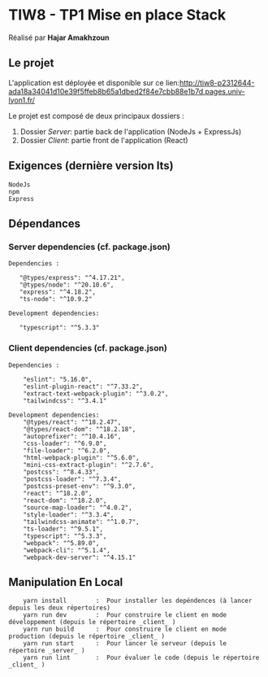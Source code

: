 # TIW8 - TP1 Mise en place Stack
Réalisé par **Hajar Amakhzoun** 

## Le projet

L'application est déployée et disponible sur ce lien:http://tiw8-p2312644-ada18a34041d10e39f5ffeb8b65a1dbed2f84e7cbb88e1b7d.pages.univ-lyon1.fr/

Le projet est composé de deux principaux dossiers :

  1. Dossier *Server*: partie back de l'application (NodeJs + ExpressJs)  
  2. Dossier *Client*: partie front de l'application (React)


## Exigences (dernière version lts)

    NodeJs 
    npm    
    Express

## Dépendances

### Server dependencies (cf. package.json)

    Dependencies : 

       "@types/express": "^4.17.21",
       "@types/node": "^20.10.6",
       "express": "^4.18.2",
       "ts-node": "^10.9.2"

    Development dependencies: 

       "typescript": "^5.3.3"

### Client dependencies (cf. package.json)

    Dependencies : 

        "eslint": "5.16.0",
        "eslint-plugin-react": "^7.33.2",
        "extract-text-webpack-plugin": "^3.0.2",
        "tailwindcss": "^3.4.1"

    Development dependencies: 
        "@types/react": "^18.2.47",
        "@types/react-dom": "^18.2.18",
        "autoprefixer": "^10.4.16",
        "css-loader": "^6.9.0",
        "file-loader": "^6.2.0",
        "html-webpack-plugin": "^5.6.0",
        "mini-css-extract-plugin": "^2.7.6",
        "postcss": "^8.4.33",
        "postcss-loader": "^7.3.4",
        "postcss-preset-env": "^9.3.0",
        "react": "^18.2.0",
        "react-dom": "^18.2.0",
        "source-map-loader": "^4.0.2",
        "style-loader": "^3.3.4",
        "tailwindcss-animate": "^1.0.7",
        "ts-loader": "^9.5.1",
        "typescript": "^5.3.3",
        "webpack": "^5.89.0",
        "webpack-cli": "^5.1.4",
        "webpack-dev-server": "^4.15.1"


## Manipulation En Local 

        yarn install        :  Pour installer les depéndences (à lancer depuis les deux répertoires)
        yarn run dev        :  Pour construire le client en mode développement (depuis le répertoire _client_ )
        yarn run build      :  Pour construire le client en mode production (depuis le répertoire _client_ )
        yarn run start      :  Pour lancer le serveur (depuis le répertoire _server_ )
        yarn run lint       :  Pour évaluer le code (depuis le répertoire _client_ )



